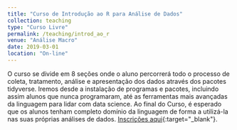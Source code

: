 ```yaml
---
title: "Curso de Introdução ao R para Análise de Dados"
collection: teaching
type: "Curso Livre"
permalink: /teaching/introd_ao_r
venue: "Análise Macro"
date: 2019-03-01
location: "On-line"
---
```


O curso se divide em 8 seções onde o aluno percorrerá todo o processo de coleta, tratamento, análise e apresentação dos dados através dos pacotes tidyverse. Iremos desde a instalação de programas e pacotes, incluindo assim alunos que nunca programaram, até as ferramentas mais avançadas da linguagem para lidar com data science. Ao final do Curso, é esperado que os alunos tenham completo domínio da linguagem de forma a utilizá-la nas suas próprias análises de dados. [Inscrições aqui](https://analisemacro.com.br/cursos/data-science/introducao-ao-r-para-analise-de-dados/){:target="_blank"}.